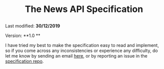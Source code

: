 # <p align="center">The News API Specification

Last modified: **30/12/2019**

Version: **1.0 **

I have tried my best to make the specification easy to read and implement, so if you come across
any inconsistencies or experience any difficulty, do let me know by sending an
email [here](ccayreen24@gmail.com),
or by reporting an issue in the [specification
repo](https://github.com/catherine244/NewsHighlight/issues).